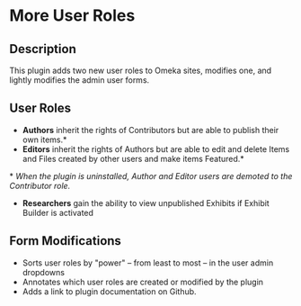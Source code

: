 # More User Roles

## Description
This plugin adds two new user roles to Omeka sites, modifies one, and lightly modifies the admin user forms. 

## User Roles
* **Authors** inherit the rights of Contributors but are able to publish their own items.\*
* **Editors** inherit the rights of Authors but are able to edit and delete Items and Files created by other users and make items Featured.\*

\* *When the plugin is uninstalled, Author and Editor users are demoted to the Contributor role.*

* **Researchers** gain the ability to view unpublished Exhibits if Exhibit Builder is activated

## Form Modifications
* Sorts user roles by "power" – from least to most – in the user admin dropdowns
* Annotates which user roles are created or modified by the plugin
* Adds a link to plugin documentation on Github.
